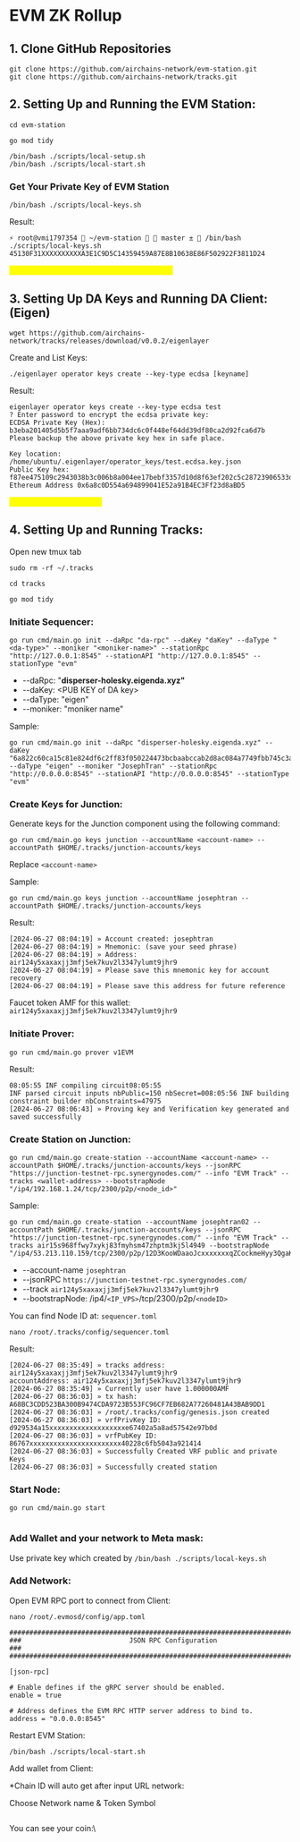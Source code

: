 # EVM ZK Rollup

## 1. **Clone GitHub Repositories**

```markup
git clone https://github.com/airchains-network/evm-station.git
git clone https://github.com/airchains-network/tracks.git
```

## 2. Setting Up and Running the EVM Station:

```markup
cd evm-station
```

```
go mod tidy
```

```
/bin/bash ./scripts/local-setup.sh
/bin/bash ./scripts/local-start.sh 
```

### **Get Your Private Key of EVM Station**

```
/bin/bash ./scripts/local-keys.sh
```

Result:

```
⚡ root@vmi1797354  ~/evm-station   master ±  /bin/bash ./scripts/local-keys.sh 
45130F31XXXXXXXXXXA3E1C9D5C14359459A87E8B10638E86F502922F3811D24
```

_<mark style="color:yellow;">Save private key to import MetaMask Wallet</mark>_

## 3. Setting Up DA Keys and Running DA Client: (Eigen)

```
wget https://github.com/airchains-network/tracks/releases/download/v0.0.2/eigenlayer
```

Create and List Keys:

```
./eigenlayer operator keys create --key-type ecdsa [keyname]
```

Result:

```
eigenlayer operator keys create --key-type ecdsa test
? Enter password to encrypt the ecdsa private key:
ECDSA Private Key (Hex):  b3eba201405d5b5f7aaa9adf6bb734dc6c0f448ef64dd39df80ca2d92fca6d7b
Please backup the above private key hex in safe place.

Key location: /home/ubuntu/.eigenlayer/operator_keys/test.ecdsa.key.json
Public Key hex:  f87ee475109c2943038b3c006b8a004ee17bebf3357d10d8f63ef202c5c28723906533dccfda5d76c1da0a9f05cc6d32085ca1af8aaab5a28171474b1ad0aa68
Ethereum Address 0x6a8c0D554a694899041E52a91B4EC3Ff23d8aBD5
```

_<mark style="color:yellow;">Remember this PUB\_KEY</mark>_

## 4. Setting Up and Running Tracks:

Open new tmux tab

```
sudo rm -rf ~/.tracks
```

```
cd tracks
```

```
go mod tidy
```

### **Initiate Sequencer:**

```
go run cmd/main.go init --daRpc "da-rpc" --daKey "daKey" --daType "<da-type>" --moniker "<moniker-name>" --stationRpc "http://127.0.0.1:8545" --stationAPI "http://127.0.0.1:8545" --stationType "evm"
```

* \--daRpc: "**disperser-holesky.eigenda.xyz"**
* \--daKey: \<PUB KEY of DA key>
* \--daType: "eigen"
* \--moniker: "moniker name"

Sample:

```
go run cmd/main.go init --daRpc "disperser-holesky.eigenda.xyz" --daKey "6a822c60ca15c81e824df6c2ff83f050224473bcbaabccab2d8ac084a7749fbb745c3ae96c0b3964083409c39d074cb6000ddb8b093ca3e98bde7c78f794267e" --daType "eigen" --moniker "JosephTran" --stationRpc "http://0.0.0.0:8545" --stationAPI "http://0.0.0.0:8545" --stationType "evm"
```

### **Create Keys for Junction:**

Generate keys for the Junction component using the following command:

```
go run cmd/main.go keys junction --accountName <account-name> --accountPath $HOME/.tracks/junction-accounts/keys
```

Replace `<account-name>`

Sample:

```
go run cmd/main.go keys junction --accountName josephtran --accountPath $HOME/.tracks/junction-accounts/keys
```

Result:

```
[2024-06-27 08:04:19] » Account created: josephtran
[2024-06-27 08:04:19] » Mnemonic: (save your seed phrase)
[2024-06-27 08:04:19] » Address: air124y5xaxaxjj3mfj5ek7kuv2l3347ylumt9jhr9
[2024-06-27 08:04:19] » Please save this mnemonic key for account recovery
[2024-06-27 08:04:19] » Please save this address for future reference
```

Faucet token AMF for this wallet: `air124y5xaxaxjj3mfj5ek7kuv2l3347ylumt9jhr9`

### **Initiate Prover:**

```
go run cmd/main.go prover v1EVM
```

Result:

```
08:05:55 INF compiling circuit08:05:55
INF parsed circuit inputs nbPublic=150 nbSecret=008:05:56 INF building constraint builder nbConstraints=47975
[2024-06-27 08:06:43] » Proving key and Verification key generated and saved successfully
```

### **Create Station on Junction:**

```
go run cmd/main.go create-station --accountName <account-name> --accountPath $HOME/.tracks/junction-accounts/keys --jsonRPC "https://junction-testnet-rpc.synergynodes.com/" --info "EVM Track" --tracks <wallet-address> --bootstrapNode "/ip4/192.168.1.24/tcp/2300/p2p/<node_id>"
```

Sample:

```
go run cmd/main.go create-station --accountName josephtran02 --accountPath $HOME/.tracks/junction-accounts/keys --jsonRPC "https://junction-testnet-rpc.synergynodes.com/" --info "EVM Track" --tracks air15s968ffwy7xykj83fmyhsm47zhptm3kj5l4949 --bootstrapNode "/ip4/53.213.110.159/tcp/2300/p2p/12D3KooWDaaoJcxxxxxxxqZCockmeHyy3QgaKdG5oPwGQNM5X"
```

* \--account-name `josephtran`
* \--jsonRPC `https://junction-testnet-rpc.synergynodes.com/`
* \--track `air124y5xaxaxjj3mfj5ek7kuv2l3347ylumt9jhr9`
* \--bootstrapNode: /ip4/`<IP_VPS>`/tcp/2300/p2p/`<nodeID>`

 You can find Node ID at: `sequencer.toml`

```
nano /root/.tracks/config/sequencer.toml
```

Result:

```
[2024-06-27 08:35:49] » tracks address: air124y5xaxaxjj3mfj5ek7kuv2l3347ylumt9jhr9
accountAddress: air124y5xaxaxjj3mfj5ek7kuv2l3347ylumt9jhr9
[2024-06-27 08:35:49] » Currently user have 1.000000AMF
[2024-06-27 08:36:03] » tx hash: A68BC3CDD523BA300B9474CDA9723B553FC96CF7EB682A77260481A43BAB9DD1
[2024-06-27 08:36:03] » /root/.tracks/config/genesis.json created
[2024-06-27 08:36:03] » vrfPrivKey ID: d929534a15xxxxxxxxxxxxxxxxxxxe67402a5a8ad57542e97b0d
[2024-06-27 08:36:03] » vrfPubKey ID: 86767xxxxxxxxxxxxxxxxxxxxxxx40228c6fb5043a921414
[2024-06-27 08:36:03] » Successfully Created VRF public and private Keys
[2024-06-27 08:36:03] » Successfully created station
```

### **Start Node:**

```
go run cmd/main.go start
```

<figure><img src="../../.gitbook/assets/Screen Shot 2024-06-27 at 21.51.22.png" alt=""><figcaption></figcaption></figure>

### Add Wallet and your network to Meta mask:

Use private key which created by `/bin/bash ./scripts/local-keys.sh`

### Add Network:

Open EVM RPC port to connect from Client:

```
nano /root/.evmosd/config/app.toml
```

```
###############################################################################
###                           JSON RPC Configuration                        ###
###############################################################################

[json-rpc]

# Enable defines if the gRPC server should be enabled.
enable = true

# Address defines the EVM RPC HTTP server address to bind to.
address = "0.0.0.0:8545"
```

Restart EVM Station:

```
/bin/bash ./scripts/local-start.sh 
```

Add wallet from Client:

\*Chain ID will auto get after input URL network:

Choose Network name & Token Symbol

<figure><img src="../../.gitbook/assets/Screen Shot 2024-06-27 at 21.20.43.png" alt=""><figcaption></figcaption></figure>

You can see your coin:\


<figure><img src="../../.gitbook/assets/Screen Shot 2024-06-27 at 21.25.58.png" alt=""><figcaption></figcaption></figure>
